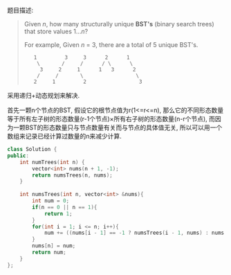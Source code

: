 题目描述:

> Given *n*, how many structurally unique **BST's** (binary search trees) that store values 1...*n*?
>
> For example,
> Given *n* = 3, there are a total of 5 unique BST's.
>
> ```
>    1         3     3      2      1
>     \       /     /      / \      \
>      3     2     1      1   3      2
>     /     /       \                 \
>    2     1         2                 3
> ```

采用递归+动态规划来解决.

首先一颗n个节点的BST, 假设它的根节点值为r(1<=r<=n), 那么它的不同形态数量等于所有左子树的形态数量(r-1个节点)×所有右子树的形态数量(n-r个节点), 而因为一颗BST的形态数量只与节点数量有关而与节点的具体值无关, 所以可以用一个数组来记录已经计算过数量的n来减少计算.

```c++
class Solution {
public:
    int numTrees(int n) {
        vector<int> nums(n + 1, -1);
        return numsTrees(n, nums);
    }
    
    int numsTrees(int n, vector<int> &nums){
        int num = 0;
        if(n == 0 || n == 1){
            return 1;
        }
        for(int i = 1; i <= n; i++){
            num += ((nums[i - 1] == -1 ? numsTrees(i - 1, nums) : nums[i - 1]) * (nums[n - i] == -1 ? numsTrees(n - i, nums) : nums[n - i]));
        }
        nums[n] = num;
        return num;
    }
};
```

